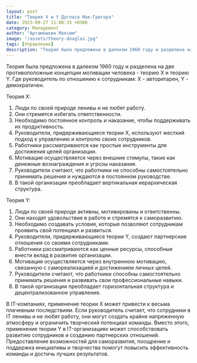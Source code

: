 ```yaml
---
layout: post
title: "​Теория X и Y Дугласа Мак-Грегора"
date: 2023-09-27 11:00:33 +0300
category: Management
author: "Артамошкин Максим"
image: "/assets/theory-douglas.jpg"
tags: [Управление]
description: "Теория была предложена в далеком 1960 году и разделена на две противоположные концепции мотивации человека - теорию X и теорию Y. Где руководитель по отношению к сотрудникам: X - авторитарен, Y - демократичен."
---
```


Теория была предложена в далеком 1960 году и разделена на две противоположные концепции мотивации человека - теорию X и теорию Y. Где руководитель по отношению к сотрудникам: X - авторитарен, Y - демократичен.
<!-- more -->
Теория X:
1.  Люди по своей природе ленивы и не любят работу.
2.  Они стремятся избегать ответственности.
3.  Необходимо постоянное контроль и наказание, чтобы поддерживать их продуктивность.
4.  Руководители, придерживающиеся теории X, используют жесткий подход к управлению и контролю своих сотрудников.
5.  Работники рассматриваются как простые инструменты для достижения целей организации.
6.  Мотивация осуществляется через внешние стимулы, такие как денежные вознаграждения и угрозы наказания.
7.  Руководители считают, что работники не способны самостоятельно принимать решения и нуждаются в постоянном руководстве.
8.  В такой организации преобладает вертикальная иерархическая структура.

Теория Y:
1.  Люди по своей природе активны, мотивированы и ответственны.
2.  Они находят удовольствие в работе и стремятся к саморазвитию.
3.  Необходимо создавать условия, которые позволяют сотрудникам проявить свой потенциал и развиться.
4.  Руководители, придерживающиеся теории Y, создают партнерские отношения со своими сотрудниками.
5.  Работники рассматриваются как ценные ресурсы, способные внести вклад в развитие организации.
6.  Мотивация осуществляется через внутреннюю мотивацию, связанную с самореализацией и достижением личных целей.
7.  Руководители считают, что работники способны самостоятельно принимать решения и развивать свои профессиональные навыки.
8.  В такой организации преобладает горизонтальная структура и децентрализованное управление.

В IT-компаниях, применение теории X может привести к весьма плачевным последствиям. Если руководитель считает, что сотрудники в IT ленивы и не любят работу, они могут создать крайне напряженную атмосферу и ограничить творческий потенциал команды. Вместо этого, применение теории Y в IT-организациях может способствовать развитию сотрудников и созданию партнерских отношений. Предоставление возможностей для саморазвития, поощрение и поддержка инициативы и творчества помогут повысить эффективность команды и достичь лучших результатов.